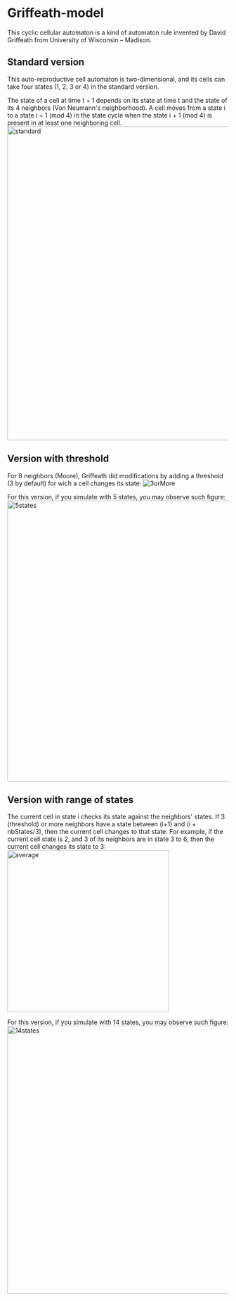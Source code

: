 # Griffeath-model
This cyclic cellular automaton is a kind of automaton rule invented by David Griffeath from University of Wisconsin – Madison.
## Standard version
This auto-reproductive cell automaton is two-dimensional, and its cells can take four states (1, 2, 3 or 4) in the standard version. 

The state of a cell at time t + 1 depends on its state at time t and the state of its 4 neighbors (Von Neumann's neighborhood). 
A cell moves from a state i to a state i + 1 (mod 4) in the state cycle when the state i + 1 (mod 4) is present in at least one neighboring cell.
<img width="713" alt="standard" src="https://github.com/user-attachments/assets/9262c19e-e1e1-47b1-8854-6c0c0c4c2f46" />

## Version with threshold
For 8 neighbors (Moore), Griffeath did modifications by adding a threshold (3 by default) for wich a cell changes its state:
![3orMore](https://github.com/user-attachments/assets/ca78ea77-5bf5-4497-8055-a741d76aea63)

For this version, if you simulate with 5 states, you may observe such figure:
<img width="638" alt="5states" src="https://github.com/user-attachments/assets/dd4f4672-618f-4482-9fc4-afaf6e8fa7a6" />

## Version with range of states
The current cell in state i checks its state against the neighbors' states. If 3 (threshold) or more neighbors have a state between (i+1) and (i + nbStates/3), then the current cell changes to that state. 
For example, if the current cell state is 2, and 3 of its  neighbors are in state 3 to 6, then the current cell changes its state to 3:
<img width="368" alt="average" src="https://github.com/user-attachments/assets/fecd1231-ef8b-4504-8a21-ae8602052b57" />

For this version, if you simulate with 14 states, you may observe such figure:
<img width="609" alt="14states" src="https://github.com/user-attachments/assets/20e9c768-b3dc-4176-bfaf-f7290816b0eb" />
